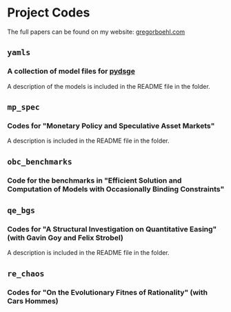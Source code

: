 
# Project Codes

The full papers can be found on my website: [gregorboehl.com](gregorboehl.com)

## `yamls`
### A collection of model files for [pydsge](https://github.com/gboehl/pydsge)

A description of the models is included in the README file in the folder.


## `mp_spec`
### Codes for "Monetary Policy and Speculative Asset Markets"

A description is included in the README file in the folder.

## `obc_benchmarks`
### Code for the benchmarks in "Efficient Solution and Computation of Models with Occasionally Binding Constraints"

## `qe_bgs`
### Codes for "A Structural Investigation on Quantitative Easing" (with Gavin Goy and Felix Strobel)

A description is included in the README file in the folder.

## `re_chaos`
### Codes for "On the Evolutionary Fitnes of Rationality" (with Cars Hommes)

